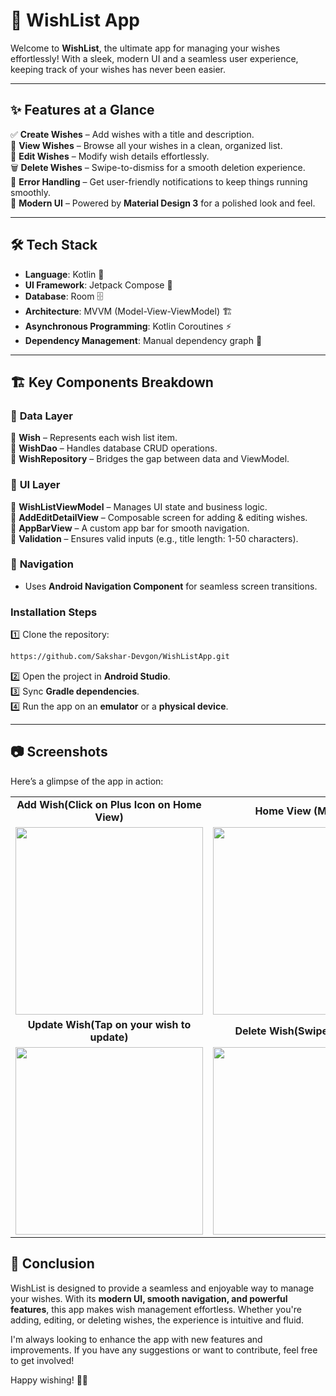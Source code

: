 # 🌟 WishList App

Welcome to **WishList**, the ultimate app for managing your wishes effortlessly! With a sleek, modern UI and a seamless user experience, keeping track of your wishes has never been easier.

---

## ✨ Features at a Glance

✅ **Create Wishes** – Add wishes with a title and description.  
👀 **View Wishes** – Browse all your wishes in a clean, organized list.  
📝 **Edit Wishes** – Modify wish details effortlessly.  
🗑 **Delete Wishes** – Swipe-to-dismiss for a smooth deletion experience.  
🚨 **Error Handling** – Get user-friendly notifications to keep things running smoothly.  
🎨 **Modern UI** – Powered by **Material Design 3** for a polished look and feel.  

---

## 🛠 Tech Stack

- **Language**: Kotlin 🛑  
- **UI Framework**: Jetpack Compose 📱  
- **Database**: Room 🗄️  
- **Architecture**: MVVM (Model-View-ViewModel) 🏗️  
- **Asynchronous Programming**: Kotlin Coroutines ⚡  
- **Dependency Management**: Manual dependency graph 🔗  

---

## 🏗 Key Components Breakdown

### 📂 **Data Layer**

🔹 **Wish** – Represents each wish list item.  
🔹 **WishDao** – Handles database CRUD operations.  
🔹 **WishRepository** – Bridges the gap between data and ViewModel.  

### 🎨 **UI Layer**

🔹 **WishListViewModel** – Manages UI state and business logic.  
🔹 **AddEditDetailView** – Composable screen for adding & editing wishes.  
🔹 **AppBarView** – A custom app bar for smooth navigation.  
🔹 **Validation** – Ensures valid inputs (e.g., title length: 1-50 characters).  

### 🚀 **Navigation**

- Uses **Android Navigation Component** for seamless screen transitions.  

### **Installation Steps**

1️⃣ Clone the repository:
   ```sh
   https://github.com/Sakshar-Devgon/WishListApp.git
   ```
2️⃣ Open the project in **Android Studio**.  
3️⃣ Sync **Gradle dependencies**.  
4️⃣ Run the app on an **emulator** or a **physical device**.  

---

## 📷 Screenshots

Here’s a glimpse of the app in action:

<table>
  <tr>
    <td align="center"><b>Add Wish(Click on Plus Icon on Home View) </b></td>
    <td align="center"><b>Home View (Main UI)</b></td>
  </tr>
  <tr>
    <td><img src="https://github.com/user-attachments/assets/ffdb66bb-fb6d-4ea2-8069-e2d2c1f2751a" width="300"></td>
    <td><img src="https://github.com/user-attachments/assets/116da40f-12e1-475a-83f7-e1d9f93f86a1" width="300"></td>
  </tr>
  <tr>
    <td align="center"><b>Update Wish(Tap on your wish to update)</b></td>
    <td align="center"><b>Delete Wish(Swipe to Delete)</b></td>
  </tr>
  <tr>
    <td><img src="https://github.com/user-attachments/assets/bcb5b105-ce1a-4b1b-977b-78939d75caf8" width="300"></td>
    <td><img src="https://github.com/user-attachments/assets/1dffcd2f-49b2-4ed8-9ede-545bb212f42f" width="300"></td>
  </tr>
</table>

## 🎯 Conclusion  

WishList is designed to provide a seamless and enjoyable way to manage your wishes. With its **modern UI, smooth navigation, and powerful features**, this app makes wish management effortless. Whether you're adding, editing, or deleting wishes, the experience is intuitive and fluid.  

I'm always looking to enhance the app with new features and improvements. If you have any suggestions or want to contribute, feel free to get involved!  

Happy wishing! 🌟✨  

